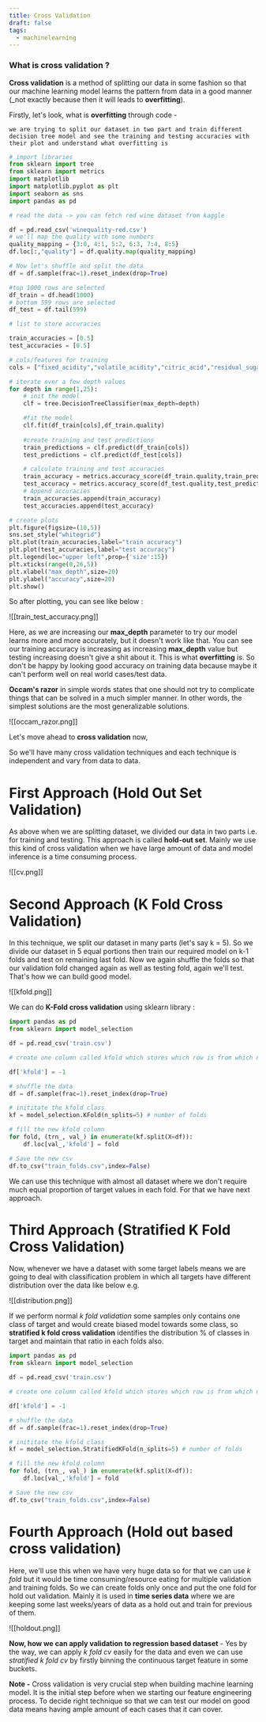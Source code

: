 ```yaml
---
title: Cross Validation
draft: false
tags:
  - machinelearning
---
```


### What is cross validation ?

**Cross validation** is a method of splitting our data in some fashion so that our machine learning model learns the pattern from data in a good manner (_not exactly because then it will leads to **overfitting**). 

Firstly, let's look, what is **overfitting** through code - 

`we are trying to split our dataset in two part and train different decision tree model and see the training and testing accuracies with their plot and understand what overfitting is `

```python
# import libraries
from sklearn import tree
from sklearn import metrics
import matplotlib
import matplotlib.pyplot as plt
import seaborn as sns
import pandas as pd

# read the data -> you can fetch red wine dataset from kaggle

df = pd.read_csv('winequality-red.csv')
# we'll map the quality with some numbers
quality_mapping = {3:0, 4:1, 5:2, 6:3, 7:4, 8:5}
df.loc[:,"quality"] = df.quality.map(quality_mapping)

# Now let's shuffle and split the data
df = df.sample(frac=1).reset_index(drop=True)

#top 1000 rows are selected
df_train = df.head(1000)
# bottom 599 rows are selected
df_test = df.tail(599)

# list to store accuracies

train_accuracies = [0.5]
test_accuracies = [0.5]

# cols/features for training 
cols = ["fixed_acidity","volatile_acidity","citric_acid","residual_sugar","chlorides","free sulfur dioxide","total sulfur dioxide","density","pH","sulphates","alcohol"]

# iterate over a few depth values
for depth in range(1,25):
	# init the model
	clf = tree.DecisionTreeClassifier(max_depth=depth)

	#fit the model
	clf.fit(df_train[cols],df_train.quality)
	
	#create training and test predictions
	train_predictions = clf.predict(df_train[cols])
	test_predictions = clf.predict(df_test[cols])

	# calculate training and test accuracies
	train_accuracy = metrics.accuracy_score(df_train.quality,train_predictions)
	test_accuracy = metrics.accuracy_score(df_test.quality,test_predictions)
	# Append accuracies
	train_accuracies.append(train_accuracy)
	test_accuracies.append(test_accuracy)

# create plots 
plt.figure(figsize=(10,5))
sns.set_style("whitegrid")
plt.plot(train_accuracies,label="train accuracy")
plt.plot(test_accuracies,label="test accuracy")
plt.legend(loc="upper left",prop={'size':15})
plt.xticks(range(0,26,5))
plt.xlabel("max_depth",size=20)
plt.ylabel("accuracy",size=20)
plt.show()
```

So after plotting, you can see like below :

![[train_test_accuracy.png]]


Here, as we are increasing our **max_depth** parameter to try our model learns more and more accurately, but it doesn't work like that. You can see our training accuracy is increasing as increasing **max_depth** value but testing increasing doesn't give a shit about it. This is what **overfitting** is. So don't be happy by looking good accuracy on training data because maybe it can't perform well on real world cases/test data. 

**Occam's razor** in simple words states that one should not try to complicate things that can be solved in a much simpler manner. In other words, the simplest solutions are the most generalizable solutions.

![[occam_razor.png]]

Let's move ahead to **cross validation** now,

So we'll have many cross validation techniques and each technique is independent and vary from data to data.
# First Approach (Hold Out Set Validation)

As above when we are splitting dataset, we divided our data in two parts i.e. for training and testing. This approach is called **hold-out set**. Mainly we use this kind of cross validation when we have large amount of data and model inference is a time consuming process.

![[cv.png]]
# Second Approach (K Fold Cross Validation)

In this technique, we split our dataset in many parts (let's say k = 5). So we divide our dataset in 5 equal portions then train our required model on k-1 folds and test on remaining last fold. Now we again shuffle the folds so that our validation fold changed again as well as testing fold, again we'll test. That's how we can build good model.

![[kfold.png]]

We can do **K-Fold cross validation** using sklearn library :

```python
import pandas as pd
from sklearn import model_selection

df = pd.read_csv('train.csv')

# create one column called kfold which stores which row is from which number of fold

df['kfold'] = -1

# shuffle the data
df = df.sample(frac=1).reset_index(drop=True)

# inititate the kfold class 
kf = model_selection.KFold(n_splits=5) # number of folds

# fill the new kfold column
for fold, (trn_, val_) in enumerate(kf.split(X=df)):
	df.loc[val_,'kfold'] = fold

# Save the new csv
df.to_csv("train_folds.csv",index=False)
```

We can use this technique with almost all dataset where we don't require much equal proportion of target values in each fold. For that we have next approach.

# Third Approach (Stratified K Fold Cross Validation)

Now, whenever we have a dataset with some target labels means we are going to deal with classification problem in which all targets have different distribution over the data like below e.g.

![[distribution.png]]


If we perform normal _k fold validation_ some samples only contains one class of target and would create biased model towards some class, so **stratified k fold cross validation** identifies the distribution % of classes in target and maintain that ratio in each folds also.

```python
import pandas as pd
from sklearn import model_selection

df = pd.read_csv('train.csv')

# create one column called kfold which stores which row is from which number of fold

df['kfold'] = -1

# shuffle the data
df = df.sample(frac=1).reset_index(drop=True)

# inititate the kfold class 
kf = model_selection.StratifiedKFold(n_splits=5) # number of folds

# fill the new kfold column
for fold, (trn_, val_) in enumerate(kf.split(X=df)):
	df.loc[val_,'kfold'] = fold

# Save the new csv
df.to_csv("train_folds.csv",index=False)
```

# Fourth Approach (Hold out based cross validation)

Here, we'll use this when we have very huge data so for that we can use _k fold_ but it would be time consuming/resource eating for multiple validation and training folds. So we can create folds only once and put the one fold for hold out validation. Mainly it is used in **time series data** where we are keeping some last weeks/years of data as a hold out and train for previous of them.

![[holdout.png]]


**Now, how we can apply validation to regression based dataset** - Yes by the way, we can apply _k fold cv_ easily for the data and even we can use _stratified k fold cv_ by firstly binning the continuous target feature in some buckets. 

**Note -** Cross validation is very crucial step when building machine learning model. It is the initial step before when we starting our feature engineering process. To decide right technique so that we can test our model on good data means having ample amount of each cases that it can cover.